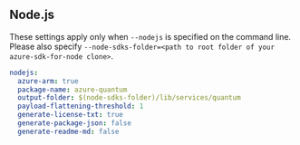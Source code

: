 ## Node.js

These settings apply only when `--nodejs` is specified on the command line.
Please also specify `--node-sdks-folder=<path to root folder of your azure-sdk-for-node clone>`.

``` yaml $(nodejs)
nodejs:
  azure-arm: true
  package-name: azure-quantum
  output-folder: $(node-sdks-folder)/lib/services/quantum
  payload-flattening-threshold: 1
  generate-license-txt: true
  generate-package-json: false
  generate-readme-md: false
```
